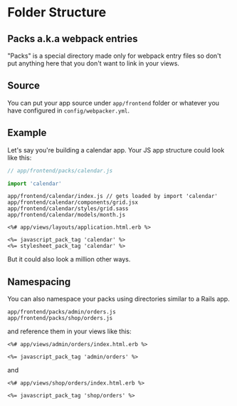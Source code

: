 # Folder Structure


## Packs a.k.a webpack entries

"Packs" is a special directory made only for webpack entry files so don't put anything
here that you don't want to link in your views.


## Source

You can put your app source under `app/frontend` folder or whatever you have configured
in `config/webpacker.yml`.


## Example

Let's say you're building a calendar app. Your JS app structure could look like this:

```js
// app/frontend/packs/calendar.js

import 'calendar'
```

```
app/frontend/calendar/index.js // gets loaded by import 'calendar'
app/frontend/calendar/components/grid.jsx
app/frontend/calendar/styles/grid.sass
app/frontend/calendar/models/month.js
```

```erb
<%# app/views/layouts/application.html.erb %>

<%= javascript_pack_tag 'calendar' %>
<%= stylesheet_pack_tag 'calendar' %>
```

But it could also look a million other ways.


## Namespacing

You can also namespace your packs using directories similar to a Rails app.

```
app/frontend/packs/admin/orders.js
app/frontend/packs/shop/orders.js
```

and reference them in your views like this:

```erb
<%# app/views/admin/orders/index.html.erb %>

<%= javascript_pack_tag 'admin/orders' %>
```

and

```erb
<%# app/views/shop/orders/index.html.erb %>

<%= javascript_pack_tag 'shop/orders' %>
```
